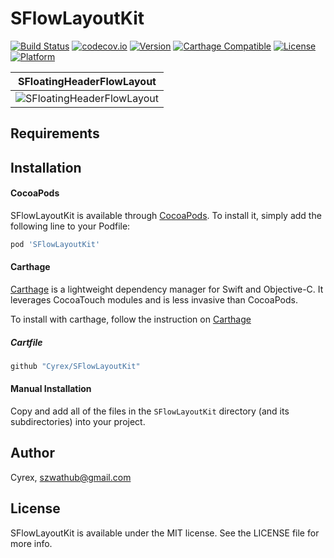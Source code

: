 # SFlowLayoutKit

[![Build Status](https://travis-ci.com/Cyrex/SFlowLayoutKit.svg?branch=master)](https://travis-ci.com/Cyrex/SFlowLayoutKit)
[![codecov.io](https://codecov.io/github/Cyrex/SFlowLayoutKit/coverage.svg?branch=master)](https://codecov.io/github/Cyrex/SFlowLayoutKit?branch=master)
[![Version](https://img.shields.io/cocoapods/v/SFlowLayoutKit.svg?style=flat)](http://cocoapods.org/pods/SFlowLayoutKit)
[![Carthage Compatible](https://img.shields.io/badge/Carthage-compatible-4BC51D.svg?style=flat)](https://github.com/Cyrex/SFlowLayoutKit)
[![License](https://img.shields.io/cocoapods/l/SFlowLayoutKit.svg?style=flat)](http://cocoapods.org/pods/SFlowLayoutKit)
[![Platform](https://img.shields.io/cocoapods/p/SFlowLayoutKit.svg?style=flat)](http://cocoapods.org/pods/SFlowLayoutKit)

| SFloatingHeaderFlowLayout |
| ------ |
| ![SFloatingHeaderFlowLayout](/Screenshot/SFloatingHeaderFlowLayout.gif)	 |


## Requirements

## Installation
#### CocoaPods
SFlowLayoutKit is available through [CocoaPods](http://cocoapods.org). To install it, simply add the following line to your Podfile:

```ruby
pod 'SFlowLayoutKit'
```

#### Carthage
[Carthage](https://github.com/Carthage/Carthage) is a lightweight dependency manager for Swift and Objective-C. It leverages CocoaTouch modules and is less invasive than CocoaPods.

To install with carthage, follow the instruction on [Carthage](https://github.com/Carthage/Carthage)

##### Cartfile
```ruby
github "Cyrex/SFlowLayoutKit"
```

#### Manual Installation
Copy and add all of the files in the `SFlowLayoutKit` directory (and its subdirectories) into your project.

## Author

Cyrex, szwathub@gmail.com

## License

SFlowLayoutKit is available under the MIT license. See the LICENSE file for more info.
